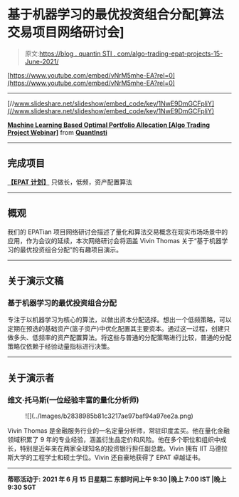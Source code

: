 # 基于机器学习的最优投资组合分配[算法交易项目网络研讨会]

> 原文:[https://blog . quantin STI . com/algo-trading-epat-projects-15-June-2021/](https://blog.quantinsti.com/algo-trading-epat-projects-15-june-2021/)

[https://www.youtube.com/embed/vNrM5mhe-EA?rel=0](https://www.youtube.com/embed/vNrM5mhe-EA?rel=0)

* * *

[//www.slideshare.net/slideshow/embed_code/key/1NwE9DmGCFpliY](//www.slideshare.net/slideshow/embed_code/key/1NwE9DmGCFpliY)

**[Machine Learning Based Optimal Portfolio Allocation [Algo Trading Project Webinar]](//www.slideshare.net/QuantInsti/machine-learning-based-optimal-portfolio-allocation-algo-trading-project-webinar "Machine Learning Based Optimal Portfolio Allocation [Algo Trading Project Webinar]")** from **[QuantInsti](https://www.slideshare.net/QuantInsti)**

* * *

## 完成项目

[**【EPAT 计划】**](/long-only-low-frequency-asset-allocation-algorithms-project-vivin-thomas/) 只做长，低频，资产配置算法

* * *

## 概观

我们的 EPATian 项目网络研讨会描述了量化和算法交易概念在现实市场场景中的应用，作为会议的延续，本次网络研讨会将涵盖 Vivin Thomas 关于“基于机器学习的最优投资组合分配”的有趣项目演示。

* * *

## 关于演示文稿

### 基于机器学习的最优投资组合分配

专注于以机器学习为核心的算法，以做出资本分配选择。想出一个低频策略，可以定期在预选的基础资产(篮子资产)中优化配置其主要资本。通过这一过程，创建只做多头、低频率的资产配置算法。将这些与普通的分配策略进行比较，普通的分配策略仅依赖于经验动量指标进行决策。

* * *

## 关于演示者

### 维文·托马斯(一位经验丰富的量化分析师)

<figure class="kg-card kg-image-card kg-width-full">![](../Images/b2838985b81c3217ae97baf94a97ee2a.png)</figure>

Vivin Thomas 是金融服务行业的一名定量分析师，常驻印度孟买。他在量化金融领域积累了 9 年的专业经验，涵盖衍生品定价和风险。他在多个职位和组织中成长，特别是近年来在两家全球知名的投资银行担任副总裁。Vivin 拥有 IIT 马德拉斯大学的工程学士和硕士学位。Vivin 还自豪地获得了 EPAT 卓越证书。

* * *

**蒂耶活动于:**
**2021 年 6 月 15 日星期二
东部时间上午 9:30 |晚上 7:00 IST |晚上 9:30 SGT**